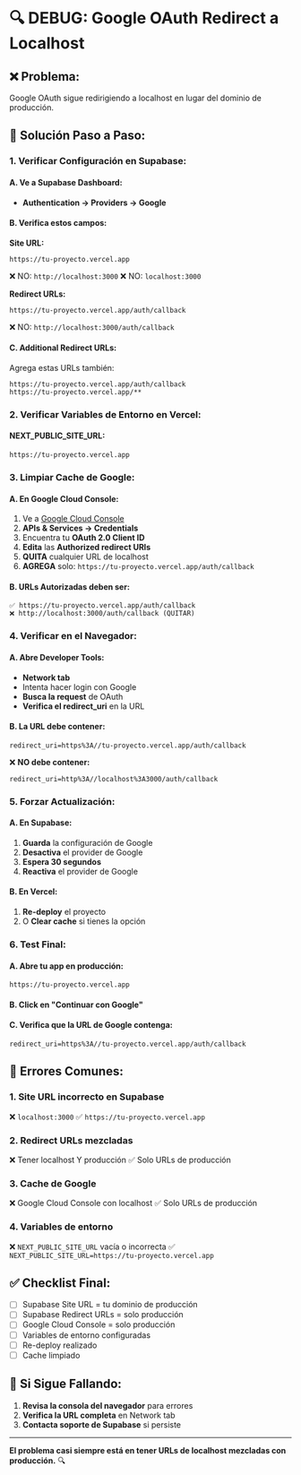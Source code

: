 # 🔍 DEBUG: Google OAuth Redirect a Localhost

## ❌ Problema:
Google OAuth sigue redirigiendo a localhost en lugar del dominio de producción.

## 🔧 Solución Paso a Paso:

### **1. Verificar Configuración en Supabase:**

#### **A. Ve a Supabase Dashboard:**
- **Authentication → Providers → Google**

#### **B. Verifica estos campos:**

**Site URL:**
```
https://tu-proyecto.vercel.app
```
❌ NO: `http://localhost:3000`
❌ NO: `localhost:3000`

**Redirect URLs:**
```
https://tu-proyecto.vercel.app/auth/callback
```
❌ NO: `http://localhost:3000/auth/callback`

#### **C. Additional Redirect URLs:**
Agrega estas URLs también:
```
https://tu-proyecto.vercel.app/auth/callback
https://tu-proyecto.vercel.app/**
```

### **2. Verificar Variables de Entorno en Vercel:**

#### **NEXT_PUBLIC_SITE_URL:**
```
https://tu-proyecto.vercel.app
```

### **3. Limpiar Cache de Google:**

#### **A. En Google Cloud Console:**
1. Ve a [Google Cloud Console](https://console.cloud.google.com/)
2. **APIs & Services → Credentials**
3. Encuentra tu **OAuth 2.0 Client ID**
4. **Edita** las **Authorized redirect URIs**
5. **QUITA** cualquier URL de localhost
6. **AGREGA** solo: `https://tu-proyecto.vercel.app/auth/callback`

#### **B. URLs Autorizadas deben ser:**
```
✅ https://tu-proyecto.vercel.app/auth/callback
❌ http://localhost:3000/auth/callback (QUITAR)
```

### **4. Verificar en el Navegador:**

#### **A. Abre Developer Tools:**
- **Network tab**
- Intenta hacer login con Google
- **Busca la request** de OAuth
- **Verifica el redirect_uri** en la URL

#### **B. La URL debe contener:**
```
redirect_uri=https%3A//tu-proyecto.vercel.app/auth/callback
```

❌ **NO debe contener:**
```
redirect_uri=http%3A//localhost%3A3000/auth/callback
```

### **5. Forzar Actualización:**

#### **A. En Supabase:**
1. **Guarda** la configuración de Google
2. **Desactiva** el provider de Google
3. **Espera 30 segundos**
4. **Reactiva** el provider de Google

#### **B. En Vercel:**
1. **Re-deploy** el proyecto
2. O **Clear cache** si tienes la opción

### **6. Test Final:**

#### **A. Abre tu app en producción:**
```
https://tu-proyecto.vercel.app
```

#### **B. Click en "Continuar con Google"**

#### **C. Verifica que la URL de Google contenga:**
```
redirect_uri=https%3A//tu-proyecto.vercel.app/auth/callback
```

## 🚨 Errores Comunes:

### **1. Site URL incorrecto en Supabase**
❌ `localhost:3000`
✅ `https://tu-proyecto.vercel.app`

### **2. Redirect URLs mezcladas**
❌ Tener localhost Y producción
✅ Solo URLs de producción

### **3. Cache de Google**
❌ Google Cloud Console con localhost
✅ Solo URLs de producción

### **4. Variables de entorno**
❌ `NEXT_PUBLIC_SITE_URL` vacía o incorrecta
✅ `NEXT_PUBLIC_SITE_URL=https://tu-proyecto.vercel.app`

## ✅ Checklist Final:

- [ ] Supabase Site URL = tu dominio de producción
- [ ] Supabase Redirect URLs = solo producción
- [ ] Google Cloud Console = solo producción
- [ ] Variables de entorno configuradas
- [ ] Re-deploy realizado
- [ ] Cache limpiado

## 🎯 Si Sigue Fallando:

1. **Revisa la consola del navegador** para errores
2. **Verifica la URL completa** en Network tab
3. **Contacta soporte de Supabase** si persiste

---

**El problema casi siempre está en tener URLs de localhost mezcladas con producción.** 🔍
